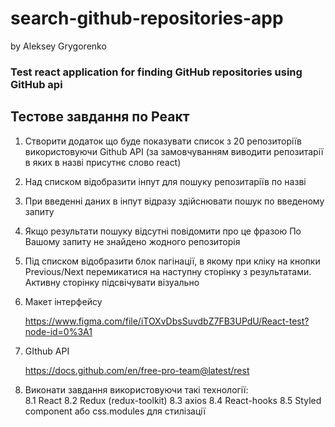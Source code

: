 # search-github-repositories-app 
by Aleksey Grygorenko

### Test react application for finding GitHub repositories using GitHub api

## Тестове завдання по Реакт

1. Створити додаток що буде показувати список з 20
   репозиторіїв використовуючи Github API (за
   замовчуванням виводити репозитарії в яких в назві
   присутнє слово ​react​)
2. Над списком відобразити інпут для пошуку репозитаріїв по
   назві
3. При введенні даних в інпут відразу здійснювати пошук по
   введеному запиту
4. Якщо результати пошуку відсутні повідомити про це
   фразою ​По Вашому запиту не знайдено жодного
   репозиторія
5. Під списком відобразити блок пагінації, в якому при кліку
   на кнопки Previous/Next перемикатися на наступну сторінку
   з результатами. Активну сторінку підсвічувати візуально
6. Макет інтерфейсу

   https://www.figma.com/file/iTOXvDbsSuvdbZ7FB3UPdU/React-test?node-id=0%3A1
7. GIthub API

   https://docs.github.com/en/free-pro-team@latest/rest
8. Виконати завдання використовуючи такі технології:  
   8.1 React
   8.2 Redux (redux-toolkit)
   8.3 axios
   8.4 React-hooks
   8.5 Styled component або css.modules для стилізації 
